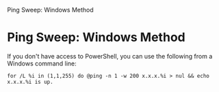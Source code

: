 Ping Sweep: Windows Method

# Ping Sweep: Windows Method

If you don't have access to PowerShell, you can use the following from a Windows command line:
```
for /L %i in (1,1,255) do @ping -n 1 -w 200 x.x.x.%i > nul && echo x.x.x.%i is up.
```